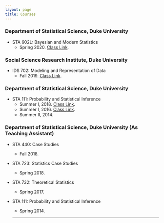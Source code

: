 ```yaml
---
layout: page
title: Courses
---
```


### Department of Statistical Science, Duke University
* STA 602L: Bayesian and Modern Statistics
  * Spring 2020. [Class Link](https://sta-602l-s20.github.io/Course-Website/).

### Social Science Research Institute, Duke University
* IDS 702: Modeling and Representation of Data
  * Fall 2019. [Class Link](https://ids-702-f19.github.io/Course-Website/).

### Department of Statistical Science, Duke University
* STA 111: Probability and Statistical Inference
  * Summer I, 2018. [Class Link](https://akandelanre.github.io/STA111-Summer2018-Course-Website/).
  * Summer I, 2016. [Class Link](https://akandelanre.github.io/STA111-Summer2016-Course-Website/).
  * Summer II, 2014.

### Department of Statistical Science, Duke University (As Teaching Assistant)
* STA 440: Case Studies
  * Fall 2018.

* STA 723: Statistics Case Studies
  * Spring 2018.

* STA 732: Theoretical Statistics
  * Spring 2017.

* STA 111: Probability and Statistical Inference
  * Spring 2014.

  -------------------------
